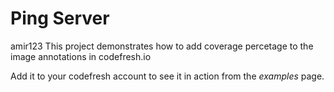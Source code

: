 # Ping Server
amir123
This project demonstrates how to add coverage percetage to the image annotations in codefresh.io

Add it to your codefresh account to see it in action from the _examples_ page.

